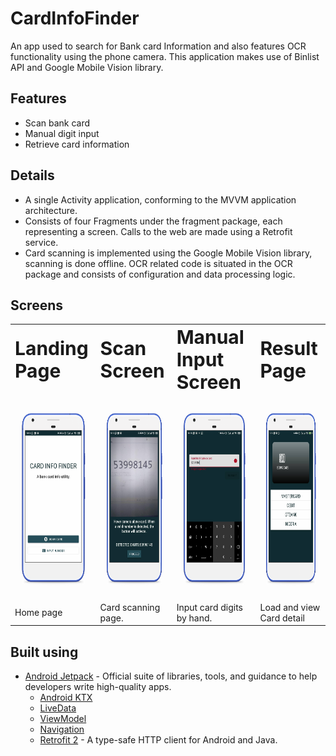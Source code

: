 # CardInfoFinder
An app used to search for Bank card Information and also features OCR functionality using the phone camera. This application makes use of Binlist API and Google Mobile Vision library.

## Features
* Scan bank card
* Manual digit input
* Retrieve card information

## Details
* A single Activity application, conforming to the MVVM application architecture.
* Consists of four Fragments under the fragment package, each representing a screen. Calls to the web are made using a Retrofit service. 
* Card scanning is implemented using the Google Mobile Vision library, scanning is done offline. OCR related code is situated in the OCR package and consists of configuration and data processing logic.

## Screens
<table border="0">
 <tr>
    <td><b style="font-size:30px">Landing Page</b></td>
    <td><b style="font-size:30px">Scan Screen</b></td>
    <td><b style="font-size:30px">Manual Input Screen</b></td>
    <td><b style="font-size:30px">Result Page</b></td>
 </tr>
 <tr>
    <td>
     <img src=https://github.com/dims26/CardInfoFinder/blob/master/screens/Landing_page.png width="180" height="320" />
   </td>
   <td>
    <img src=https://github.com/dims26/CardInfoFinder/blob/master/screens/Scan_page.png width="180" height="320" />
  </td>
   <td>
    <img src=https://github.com/dims26/CardInfoFinder/blob/master/screens/Input_page.png width="180" height="320" />
  </td>
   <td>
    <img src=https://github.com/dims26/CardInfoFinder/blob/master/screens/Result_page.png width="180" height="320" />
  </td>
 </tr>
 <tr>
  <td>Home page</td>
  <td>Card scanning page.</td>
  <td>Input card digits by hand.</td>
  <td>Load and view Card detail</td>
 </tr>
 </table>

## Built using

* [Android Jetpack](https://developer.android.com/jetpack/?gclid=Cj0KCQjwhJrqBRDZARIsALhp1WQBmjQ4WUpnRT4ETGGR1T_rQG8VU3Ta_kVwiznZASR5y4fgPDRYFqkaAhtfEALw_wcB) - Official suite of libraries, tools, and guidance to help developers write high-quality apps.
  * [Android KTX](https://developer.android.com/kotlin/ktx)
  * [LiveData](https://developer.android.com/topic/libraries/architecture/livedata)
  * [ViewModel](https://developer.android.com/topic/libraries/architecture/viewmodel)
  * [Navigation](https://developer.android.com/jetpack/androidx/releases/navigation)
  * [Retrofit 2](https://github.com/square/retrofit) - A type-safe HTTP client for Android and Java.
